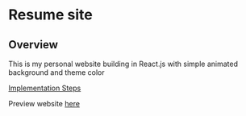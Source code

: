 # Resume site
## Overview
This is my personal website building in React.js with simple animated background and theme color

[Implementation Steps](./docs/README.md)

Preview website  [here](https://putinpho.site/)
